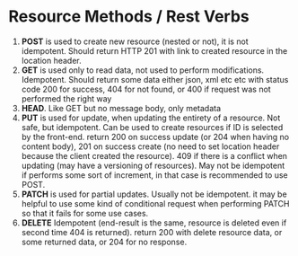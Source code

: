# Resource Methods / Rest Verbs

1. **POST** is used to create new resource (nested or not), it is not idempotent. Should return HTTP 201 with link to created resource in the location header.
2. **GET** is used only to read data, not used to perform modifications. Idempotent. Should return some data either json, xml etc etc with status code 200 for success, 404 for not found, or 400 if request was not performed the right way
3. **HEAD**. Like GET but no message body, only metadata
4. **PUT** is used for update, when updating the entirety of a resource. Not safe, but idempotent. Can be used to create resources if ID is selected by the front-end. return 200 on success update (or 204 when having no content body), 201 on success create (no need to set location header because the client created the resource). 409 if there is a conflict when updating (may have a versioning of resources). May not be idempotent if performs some sort of increment, in that case is recommended to use POST.
5. **PATCH** is used for partial updates. Usually not be idempotent. it may be helpful to use some kind of conditional request when performing PATCH so that it fails for some use cases.
6. **DELETE** Idempotent (end-result is the same, resource is deleted even if second time 404 is returned). return 200 with delete resource data, or some returned data, or 204 for no response.
